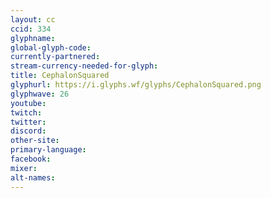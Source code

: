 ```yaml
---
layout: cc
ccid: 334
glyphname: 
global-glyph-code: 
currently-partnered: 
stream-currency-needed-for-glyph: 
title: CephalonSquared
glyphurl: https://i.glyphs.wf/glyphs/CephalonSquared.png
glyphwave: 26
youtube: 
twitch: 
twitter: 
discord: 
other-site: 
primary-language: 
facebook: 
mixer: 
alt-names: 
---
```


